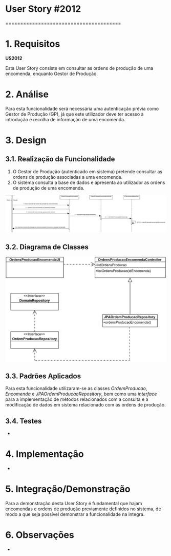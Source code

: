 # User Story #2012
=======================================

# 1. Requisitos

**US2012**

Esta User Story consiste em consultar as ordens de produção de uma encomenda, enquanto Gestor de Produção.

# 2. Análise

Para esta funcionalidade será necessária uma autenticação prévia como Gestor de Produção (GP), já que este utilizador deve ter acesso à introdução e recolha de informação de uma encomenda.

# 3. Design

## 3.1. Realização da Funcionalidade

1. O Gestor de Produção (autenticado em sistema) pretende consultar as ordens de produção associadas a uma encomenda.
2. O sistema consulta a base de dados e apresenta ao utilizador as ordens de produção de uma encomenda.

![SD_US2012](SD_US2012.png)

## 3.2. Diagrama de Classes

![CD_US2012](CD_US2012.png)

## 3.3. Padrões Aplicados

Para esta funcionalidade utilizaram-se as classes _OrdemProducao_, _Encomenda_ e _JPAOrdemProducaoRepository_, bem como uma  _interface_ para a implementação de métodos relacionados com a consulta e a modificação de dados em sistema relacionado com as ordens de produção.

## 3.4. Testes

-

# 4. Implementação

-

# 5. Integração/Demonstração

Para a demonstração desta User Story é fundamental que hajam encomendas e ordens de produção previamente definidos no sistema, de modo a que seja possível demonstrar a funcionalidade na integra.

# 6. Observações

-